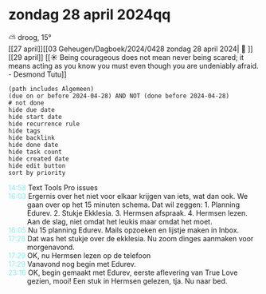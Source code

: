# zondag 28 april 2024qq

⛅ droog, 15°<br>[[27 april]][[03 Geheugen/Dagboek/2024/0428 zondag 28 april 2024| 📓 ]][[29 april]]
[[☀️ Being courageous does not mean never being scared; it means acting as you know you must even though you are undeniably afraid. - Desmond Tutu]]
```tasks
(path includes Algemeen)
(due on or before 2024-04-28) AND NOT (done before 2024-04-28)
# not done
hide due date
hide start date
hide recurrence rule
hide tags
hide backlink
hide done date
hide task count
hide created date
hide edit button
sort by priority 
```
<p style="padding-left: 2.7em; text-indent: -2.7em; margin: 0;"><font color=#8be9f3>14:58  </font>  Text Tools Pro issues </p>   
<p style="padding-left: 2.7em; text-indent: -2.7em; margin: 0"><font color=#8be9f0>16:03</font>  Ergernis over het niet voor elkaar krijgen van iets,  wat dan ook.   We gaan over op het 15 minuten schema. Dat wil zeggen: 1. Planning Edurev. 2. Stukje Ekklesia. 3. Hermsen afspraak. 4. Hermsen lezen. Aan de slag, niet omdat het leukis maar omdat het moet. </p>   
<p style="padding-left: 2.7em; text-indent: -2.7em; margin: 0"><font color=#8be9f0>16:05</font>  Nu 15 planning Edurev. Mails opzoeken en lijstje maken in Inbox. </p>   
<p style="padding-left: 2.7em; text-indent: -2.7em; margin: 0"><font color=#8be9f0>17:28</font>  Dat was het stukje over de ekklesia. Nu zoom dinges aanmaken voor morgenavond.   </p>   
<p style="padding-left: 2.7em; text-indent: -2.7em; margin: 0"><font color=#8be9f0>17:29</font>  OK, nu Hermsen  lezen op de telefoon </p>   
<p style="padding-left: 2.7em; text-indent: -2.7em; margin: 0"><font color=#8be9f0>17:29</font>  Vanavond nog begin met Edurev. </p>   
<p style="padding-left: 2.7em; text-indent: -2.7em; margin: 0;"><font color=#8be9f3>23:16  </font>  OK, begin gemaakt met Edurev, eerste aflevering van True Love gezien, mooi! Een stuk in Hermsen gelezen, tja. Nu naar bed. </p>   